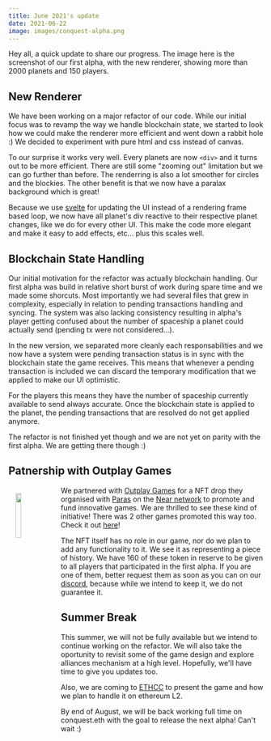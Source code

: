 ```yaml
---
title: June 2021's update
date: 2021-06-22
image: images/conquest-alpha.png
---
```


Hey all, a quick update to share our progress. The image here is the screenshot of our first alpha, with the new renderer, showing more than 2000 planets and 150 players.

## New Renderer

We have been working on a major refactor of our code. While our initial focus was to revamp the way we handle blockchain state, we started to look how we could make the renderer more efficient and went down a rabbit hole :) We decided to experiment with pure html and css instead of canvas.

To our surprise it works very well. Every planets are now `<div>` and it turns out to be more efficient. There are still some "zooming out" limitation but we can go further than before. The renderring is also a lot smoother for circles and the blockies. The other benefit is that we now have a paralax background which is great!

Because we use [svelte](https://svelte.dev) for updating the UI instead of a rendering frame based loop, we now have all planet's div reactive to their respective planet changes, like we do for every other UI. This make the code more elegant and make it easy to add effects, etc... plus this scales well.

## Blockchain State Handling

Our initial motivation for the refactor was actually blockchain handling. Our first alpha was build in relative short burst of work during spare time and we made some shorcuts. Most importantly we had several files that grew in complexity, especially in relation to pending transactions handling and syncing. The system was also lacking consistency resulting in alpha's player getting confused about the number of spaceship a planet could actually send (pending tx were not considered...).

In the new version, we separated more cleanly each responsabilities and we now have a system were pending transaction status is in sync with the blockchain state the game receives. This means that whenever a pending transaction is included we can discard the temporary modification that we applied to make our UI optimistic.

For the players this means they have the number of spaceship currently available to send always accurate. Once the blockchain state is applied to the planet, the pending transactions that are resolved do not get applied anymore.

The refactor is not finished yet though and we are not yet on parity with the first alpha. We are getting there though :)

## Patnership with Outplay Games

<img style="width: 15%; float: left; margin: 1em;" src="../../images/devlog/conquest-near.gif">

We partnered with [Outplay Games](https://outplay.games/) for a NFT drop they organised with [Paras](https://paras.id/) on the [Near network](https://near.org/) to promote and fund innovative games. We are thrilled to see these kind of initiative! There was 2 other games promoted this way too. Check it out [here](https://paras.id/opgames.near/collection)!

The NFT itself has no role in our game, nor do we plan to add any functionality to it. We see it as representing a piece of history. We have 160 of these token in reserve to be given to all players that participated in the first alpha. If you are one of them, better request them as soon as you can on our [discord](https://discord.gg/Qb4gr2ekfr), because while we intend to keep it, we do not guarantee it.

## Summer Break

This summer, we will not be fully available but we intend to continue working on the refactor. We will also take the oportunity to revisit some of the game design and explore alliances mechanism at a high level. Hopefully, we'll have time to give you updates too.

Also, we are coming to [ETHCC](https://ethcc.io/) to present the game and how we plan to handle it on ethereum L2.

By end of August, we will be back working full time on conquest.eth with the goal to release the next alpha! Can't wait :)
